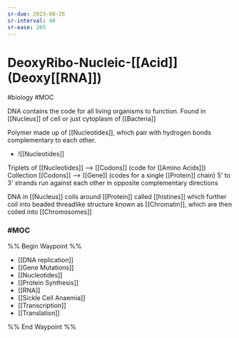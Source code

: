 ```yaml
---
sr-due: 2023-08-26
sr-interval: 40
sr-ease: 265
---
```

# DeoxyRibo-Nucleic-[[Acid]] (Deoxy[[RNA]])
#biology #MOC 

DNA contains the code for all living organisms to function.
Found in [[Nucleus]] of cell or just cytoplasm of [[Bacteria]]

Polymer made up of [[Nucleotides]], which pair with hydrogen bonds complementary to each other. 

-
	![[Nucleotides]]

Triplets of [[Nucleotides]] --> [[Codons]] (code for [[Amino Acids]])
Collection [[Codons]] --> [[Gene]] (codes for a single [[Protein]] chain)
5' to 3' strands run against each other in opposite complementary directions

DNA in [[Nucleus]] coils around [[Protein]] called [[histines]] which further coil into beaded threadlike structure known as [[Chromatin]], which are then coiled into [[Chromosomes]]

### #MOC

%% Begin Waypoint %%
- [[DNA replication]]
- [[Gene Mutations]]
- [[Nucleotides]]
- [[Protein Synthesis]]
- [[RNA]]
- [[Sickle Cell Anaemia]]
- [[Transcription]]
- [[Translation]]

%% End Waypoint %%
